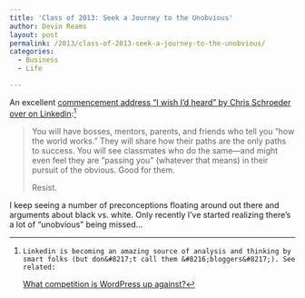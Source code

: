 ```yaml
---
title: 'Class of 2013: Seek a Journey to the Unobvious'
author: Devin Reams
layout: post
permalink: /2013/class-of-2013-seek-a-journey-to-the-unobvious/
categories:
  - Business
  - Life

---
```

An excellent [commencement address &#8220;I wish I&#8217;d heard&#8221; by Chris Schroeder over on Linkedin][1]:[^1]

> You will have bosses, mentors, parents, and friends who tell you &#8220;how the world works.&#8221; They will share how their paths are the only paths to success. You will see classmates who do the same—and might even feel they are &#8220;passing you&#8221; (whatever that means) in their pursuit of the obvious. Good for them.
> 
> Resist. 

I keep seeing a number of preconceptions floating around out there and arguments about black vs. white. Only recently I&#8217;ve started realizing there&#8217;s a lot of &#8220;unobvious&#8221; being missed&#8230;

[^1]:    Linkedin is becoming an amazing source of analysis and thinking by smart folks (but don&#8217;t call them &#8216;bloggers&#8217;). See related: 
    [What competition is WordPress up against?][2]

 [1]: http://www.linkedin.com/today/post/article/20130521094917-18642888-class-of-2013-seek-a-journey-to-the-unobvious
 [2]: http://devin.reams.me/2013/what-competition-is-wordpress-up-against/